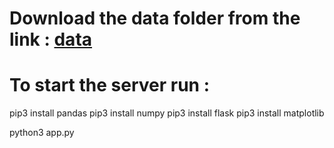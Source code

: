 ﻿
 # Download the data folder from the link : [data](https://drive.google.com/drive/folders/1TYGC5YEp4lslX00-jLCBUbr8gRi1saLK?usp=share_link) 
 
 # To start the server run : 

 pip3 install pandas
 pip3 install numpy
 pip3 install flask
 pip3 install matplotlib

 python3 app.py
